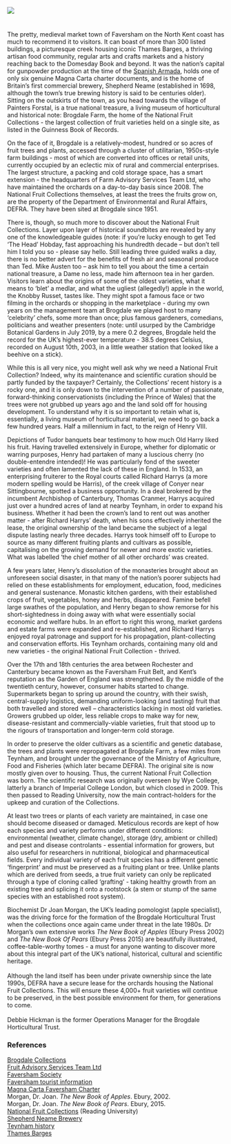 <a href="https://beta.kent-maps.online"><img src="https://beta.kent-maps.online/juncture/ve-button.png"></a>

<param ve-config 
       title="The National Fruit Collections at Brogdale: an Insider View"
       author="Debbie Hickman"
       banner="https://raw.githubusercontent.com/kent-map/images/main/banners/Cherry.jpg" 
       layout="vertical">
       
<param ve-entity eid="Q1000115" title="Faversham">
<param ve-entity eid="Q5166773" title="Conyer">
<param ve-entity eid="Q1626044" title="Sittingbourne">
<param ve-entity eid="Q590063" title="Wye">
<param ve-entity eid="Q7125067" title="Painters Forstal">
<param ve-entity eid="Q1865570" title="Teynham">
<param ve-entity eid="Q507517" title="Rochester">
<param ve-entity eid="Q29303" title="Canterbury">

#

The pretty, medieval market town of Faversham on the North Kent coast has much to recommend it to visitors.  It can boast of more than 300 listed buildings, a picturesque creek housing iconic Thames Barges, a thriving artisan food community, regular arts and crafts markets and a history reaching back to the Domesday Book and beyond.  It was the nation’s capital for gunpowder production at the time of the [Spanish Armada](/16c/16c-spanish-armada), holds one of only six genuine Magna Carta charter documents, and is the home of Britain’s first commercial brewery, Shepherd Neame (established in 1698, although the town’s true brewing history is said to be centuries older).  Sitting on the outskirts of the town, as you head towards the village of Painters Forstal, is a true national treasure, a living museum of horticultural and historical note: Brogdale Farm, the home of the National Fruit Collections - the largest collection of fruit varieties held on a single site, as listed in the Guinness Book of Records.
<param ve-image url="https://stor.artstor.org/stor/3e8869d4-b20a-451f-8dab-886f05b29604" label="Faversham" attribution="Martin Crowther">

On the face of it, Brogdale is a relatively-modest, hundred or so acres of fruit trees and plants, accessed through a cluster of utilitarian, 1950s-style farm buildings - most of which are converted into offices or retail units, currently occupied by an eclectic mix of rural and commercial enterprises.  The largest structure, a packing and cold storage space, has a smart extension - the headquarters of Farm Advisory Services Team Ltd, who have maintained the orchards on a day-to-day basis since 2008.  The National Fruit Collections themselves, at least the trees the fruits grow on, are the property of the Department of Environmental and Rural Affairs, DEFRA.  They have been sited at Brogdale since 1951.
<param ve-image url="https://upload.wikimedia.org/wikipedia/commons/6/6f/Entrance_to_Brogdale_Farm_-_geograph.org.uk_-_2962301.jpg" label="Entrance to Brogdale Farm" attribution="Paul Gillett, via Wikimedia Commons" license="CC BY-SA 2.0">

There is, though, so much more to discover about the National Fruit Collections.  Layer upon layer of historical soundbites are revealed by any one of the knowledgeable guides (note: if you’re lucky enough to get Ted ‘The Head’ Hobday, fast approaching his hundredth decade – but don’t tell him I told you so - please say hello.  Still leading three guided walks a day, there is no better advert for the benefits of fresh air and seasonal produce than Ted.  Mike Austen too – ask him to tell you about the time a certain national treasure, a Dame no less, made him afternoon tea in her garden.  Visitors learn about the origins of some of the oldest varieties, what it means to ‘blet’ a medlar, and what the ugliest (allegedly!) apple in the world, the Knobby Russet, tastes like.  They might spot a famous face or two filming in the orchards or shopping in the marketplace  - during my own years on the management team at Brogdale we played host to many ‘celebrity’ chefs, some more than once; plus famous gardeners, comedians, politicians and weather presenters (note: until usurped by the Cambridge Botanical Gardens in July 2019, by a mere 0.2 degrees, Brogdale held the record for the UK’s highest-ever temperature - 38.5 degrees Celsius, recorded on August 10th, 2003, in a little weather station that looked like a beehive on a stick).  
<param ve-image url="https://upload.wikimedia.org/wikipedia/commons/4/47/Common_medlar_-_Mespilus_germanica.jpg" label="Common Medlar" attribution="Zeynel Cebeci,  via Wikimedia Commons" license="CC BY-SA 4.0">

While this is all very nice, you might well ask why we need a National Fruit Collection? Indeed, why its maintenance and scientific curation should be partly funded by the taxpayer?  Certainly, the Collections’ recent history is a rocky one, and it is only down to the intervention of a number of passionate, forward-thinking conservationists (including the Prince of Wales) that the trees were not grubbed up years ago and the land sold off for housing development.  To understand why it is so important to retain what is, essentially, a living museum of horticultural material, we need to go back a few hundred years.  Half a millennium in fact, to the reign of Henry VIII.  
<param ve-image url="https://upload.wikimedia.org/wikipedia/commons/a/ab/Plums_at_Brogdale_Farm_-_geograph.org.uk_-_2584852.jpg" label="Plums at Brogdale" attribution=" Oast House Archive, via Wikimedia Commons" license="CC BY-SA 2.0">

Depictions of Tudor banquets bear testimony to how much Old Harry liked his fruit.  Having travelled extensively in Europe, whether for diplomatic or warring purposes, Henry had partaken of many a luscious cherry (no double-entendre intended)!  He was particularly fond of the sweeter varieties and often lamented the lack of these in England.  In 1533, an enterprising fruiterer to the Royal courts called Richard Harrys (a more modern spelling would be Harris), of the creek village of Conyer near Sittingbourne, spotted a business opportunity.  In a deal brokered by the incumbent Archbishop of Canterbury, Thomas Cranmer, Harrys acquired just over a hundred acres of land at nearby Teynham, in order to expand his business.  Whether it had been the crown’s land to rent out was another matter - after Richard Harrys’ death, when his sons effectively inherited the lease, the original ownership of the land became the subject of a legal dispute lasting nearly three decades.  Harrys took himself off to Europe to source as many different fruiting plants and cultivars as possible, capitalising on the growing demand for newer and more exotic varieties.   What was labelled ‘the chief mother of all other orchards’ was created. 
<param ve-image url="https://upload.wikimedia.org/wikipedia/commons/f/fe/Cherry_Blossom%2C_Brogdale_-_geograph.org.uk_-_418932.jpg" label="Cherry Blossom" attribution="Colin Smith / Cherry Blossom, Brogdale" license="CC BY-SA 2.0">

A few years later, Henry’s dissolution of the monasteries brought about an unforeseen social disaster, in that many of the nation’s poorer subjects had relied on these establishments for employment, education, food, medicines and general sustenance.  Monastic kitchen gardens, with their established crops of fruit, vegetables, honey and herbs, disappeared.  Famine befell large swathes of the population, and Henry began to show remorse for his short-sightedness in doing away with what were essentially social economic and welfare hubs.  In an effort to right this wrong, market gardens and estate farms were expanded and re-established, and Richard Harrys enjoyed royal patronage and support for his propagation, plant-collecting and conservation efforts.  His Teynham orchards, containing many old and new varieties - the original National Fruit Collection - thrived.  
<param ve-image url="https://upload.wikimedia.org/wikipedia/commons/c/ca/Orchards_below_Teynham_Church_-_geograph.org.uk_-_272608.jpg" label="Orchards below Teynham Church" attribution="Penny Mayes" license="CC BY-SA 2.0">

Over the 17th and 18th centuries the area between Rochester and Canterbury became known as the Faversham Fruit Belt, and Kent’s reputation as the Garden of England was strengthened.  By the middle of the twentieth century, however, consumer habits started to change.  Supermarkets began to spring up around the country, with their swish, central-supply logistics, demanding uniform-looking (and tasting) fruit that both travelled and stored well – characteristics lacking in most old varieties.  Growers grubbed up older, less reliable crops to make way for new, disease-resistant and commercially-viable varieties, fruit that stood up to the rigours of transportation and longer-term cold storage.
<param ve-image url="https://upload.wikimedia.org/wikipedia/commons/c/c9/-2019-08-14_Fruit_and_vegtable_display%2C_Coop_supermarket%2C_Cromer.JPG" label="Fruit and vegetable display" attribution="Kolforn, via Wikimedia Commons" license="CC BY-SA 4.0">

In order to preserve the older cultivars as a scientific and genetic database, the trees and plants were repropagated at Brogdale Farm, a few miles from Teynham, and brought under the governance of the Ministry of Agriculture, Food and Fisheries (which later became DEFRA).  The original site is now mostly given over to housing.  Thus, the current National Fruit Collection was born.  The scientific research was originally overseen by Wye College, latterly a branch of Imperial College London, but which closed in 2009.  This then passed to Reading University, now the main contract-holders for the upkeep and curation of the Collections.
<param ve-image url="https://upload.wikimedia.org/wikipedia/commons/7/7e/Wye-college.jpg" label="Wye College" attribution="Redlentil at the English-language Wikipedia, via Wikimedia Commons" license="CC BY-SA 3.0">

At least two trees or plants of each variety are maintained, in case one should become diseased or damaged.  Meticulous records are kept of how each species and variety performs under different conditions: environmental (weather, climate change), storage (dry, ambient or chilled) and pest and disease controlants - essential information for growers, but also useful for researchers in nutritional, biological and pharmaceutical fields.  Every individual variety of each fruit species has a different genetic ‘fingerprint’ and must be preserved as a fruiting plant or tree.  Unlike plants which are derived from seeds, a true fruit variety can only be replicated through a type of cloning called ‘grafting’ - taking healthy growth from an existing tree and splicing it onto a rootstock (a stem or stump of the same species with an established root system).  
<param ve-image url="https://upload.wikimedia.org/wikipedia/commons/4/47/Cross_section_of_Merlyn%2C_National_Fruit_Collection_%28acc._1999-025%29.jpg" label="English:  National Fruit Collection, Brogdale, via Wikimedia Commons" license="OGL 2">

Biochemist Dr Joan Morgan, the UK’s leading pomologist (apple specialist), was the driving force for the formation of the Brogdale Horticultural Trust when the collections once again came under threat in the late 1980s.  Dr Morgan’s own extensive works _The New Book of Apples_ (Ebury Press 2002) and _The New Book Of Pears_ (Ebury Press 2015) are beautifully illustrated, coffee-table-worthy tomes - a must for anyone wanting to discover more about this integral part of the UK’s national, historical, cultural and scientific heritage.  
<br>
Although the land itself has been under private ownership since the late 1990s, DEFRA have a secure lease for the orchards housing the National Fruit Collections.  This will ensure these 4,000+ fruit varieties will continue to be preserved, in the best possible environment for them, for generations to come.
<br>                  
Debbie Hickman is the former Operations Manager for the Brogdale Horticultural Trust.
<param ve-image url="https://upload.wikimedia.org/wikipedia/commons/5/50/Arlet_on_tree%2C_National_Fruit_Collection_%28acc._1994-040%29.jpg" label="Arlet on tree: National Fruit Collection" attribution="English:  National Fruit Collection, Brogdale, via Wikimedia Commons" license="OGL 2">

### References
[Brogdale Collections](https://brogdalecollections.org)   
[Fruit Advisory Services Team Ltd](https://www.fastllp.com/)   
[Faversham Society](www.favershamsociety.org)   
[Faversham tourist information](https://www.visit-swale.co.uk/experience-swale/welcome-to-visit-faversham/)   
[Magna Carta Faversham Charter](https://www.visit-swale.co.uk/visit-swale-blog/faversham-charters/)   
Morgan, Dr. Joan. _The New Book of Apples_. Ebury, 2002.   
Morgan, Dr. Joan. _The New Book of Pears_. Ebury, 2015.   
[National Fruit Collections](https://www.nationalfruitcollection.org.uk/) (Reading University)   
[Shepherd Neame Brewery](https://www.shepherdneame.co.uk/)   
[Teynham history](http://teynham.org/)   
[Thames Barges](https://thamesbarge.org.uk/)   
